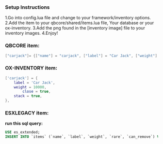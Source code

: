 ### Setup Instructions
1.Go into config.lua file and change to your framework/inventory options.
2.Add the item to your qbcore/shared/items.lua file, Your database or your ox-inventory.
3.Add the png found in the [inventory image] file to your inventory images.
4.Enjoy!

### QBCORE item:
```lua
["carjack"]= {["name"] = "carjack", ["label"] = "Car Jack",	["weight"] = 10000, 	["type"] = "item", 	["image"] = "carjack.png",	["unique"] = false, ["useable"] = true, ["shouldClose"] = true, ["combinable"] = nil, ["description"] = "A car jack, Probably good for flipping vehicles up right."},
```

### OX-INVENTORY item:
```lua
['carjack'] = {
	label = 'Car Jack',
	weight = 10000,
    	close = true,
	stack = true,
},
```

### ESXLEGACY item:
**run this sql query:**
```sql
USE es_extended;
INSERT INTO `items` (`name`, `label`, `weight`, `rare`, `can_remove`) VALUES ('carjack', 'Car Jack', 5, 0, 1);
```
